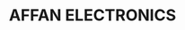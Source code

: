 ---
title: "AFFAN ELECTRONICS"
url: /karachi/affan-electronics-shop-no1-feroz-market-abdullah-haroon-rd-saddar-saddar/
shop: electronics
---
